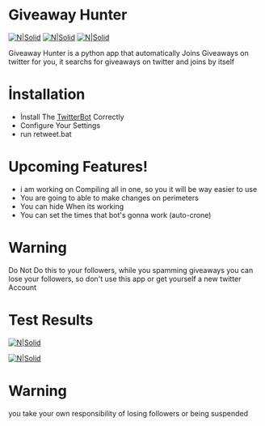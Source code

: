 # Giveaway Hunter

[![N|Solid](https://camo.githubusercontent.com/d11bd89460fa2cff4d7d7d8211beb44554c59701/68747470733a2f2f62616467652e667572792e696f2f70792f54776974746572466f6c6c6f77426f742e737667)](https://blank)
[![N|Solid](https://camo.githubusercontent.com/352488c0cbba0e8f6da11ae0761444dd0c93489c/68747470733a2f2f696d672e736869656c64732e696f2f62616467652f707974686f6e2d322e372d626c75652e737667)](https://blank)
[![N|Solid](https://camo.githubusercontent.com/53aa0b9151bc545b404852175644228ee0efffe2/68747470733a2f2f696d672e736869656c64732e696f2f62616467652f707974686f6e2d332e352d626c75652e737667)](https://blank)


Giveaway Hunter is a python app that automatically Joins Giveaways on twitter for you, it searchs for giveaways on twitter and joins by itself
 
# İnstallation
  - İnstall The  [TwitterBot](https://github.com/rhiever/TwitterFollowBot) Correctly
  - Configure Your Settings
  - run retweet.bat

# Upcoming Features!

  - i am working on Compiling all in one, so you it will be way easier to use 
  - You are going to able to make changes on perimeters
  - You can hide When its working
  - You can set the times that bot's gonna work (auto-crone)
  # Warning
Do Not Do this to your followers, while you spamming giveaways you can lose your followers, so don't use this app or get yourself a new twitter Account 

# Test Results 
[![N|Solid](https://i.hizliresim.com/gWlOm3.png)](https://blank)

[![N|Solid](https://i.hizliresim.com/ERlPXZ.png)](https://blank)

# Warning 
you take your own  responsibility of losing followers or being suspended 

